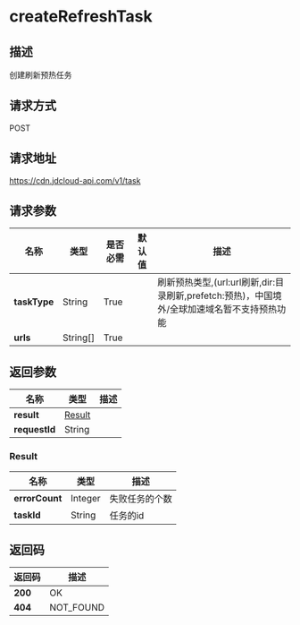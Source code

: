 # createRefreshTask


## 描述
创建刷新预热任务

## 请求方式
POST

## 请求地址
https://cdn.jdcloud-api.com/v1/task


## 请求参数
|名称|类型|是否必需|默认值|描述|
|---|---|---|---|---|
|**taskType**|String|True| |刷新预热类型,(url:url刷新,dir:目录刷新,prefetch:预热)，中国境外/全球加速域名暂不支持预热功能|
|**urls**|String[]|True| | |


## 返回参数
|名称|类型|描述|
|---|---|---|
|**result**|[Result](createrefreshtask#result)| |
|**requestId**|String| |

### <div id="result">Result</div>
|名称|类型|描述|
|---|---|---|
|**errorCount**|Integer|失败任务的个数|
|**taskId**|String|任务的id|

## 返回码
|返回码|描述|
|---|---|
|**200**|OK|
|**404**|NOT_FOUND|
